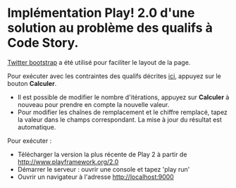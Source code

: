 # Implémentation Play! 2.0 d'une solution au problème des qualifs à Code Story.

[Twitter bootstrap](http://twitter.github.com/bootstrap/) a été utilisé pour faciliter le layout de la page.

Pour exécuter avec les contraintes des qualifs décrites [ici](http://www.code-story.net/2011/11/16/foobarqix.html), appuyez sur le bouton **Calculer**.

* Il est possible de modifier le nombre d'itérations, appuyez sur **Calculer** à nouveau pour prendre en compte la nouvelle valeur.
* Pour modifier les chaînes de remplacement et le chiffre remplacé, tapez la valeur dans le champs correspondant. La mise à jour du résultat est automatique.

Pour exécuter :

* Télécharger la version la plus récente de Play 2 à partir de http://www.playframework.org/2.0
* Démarrer le serveur : ouvrir une console et tapez 'play run'
* Ouvrir un navigateur à l'adresse [http://localhost:9000](http://localhost:9000)

